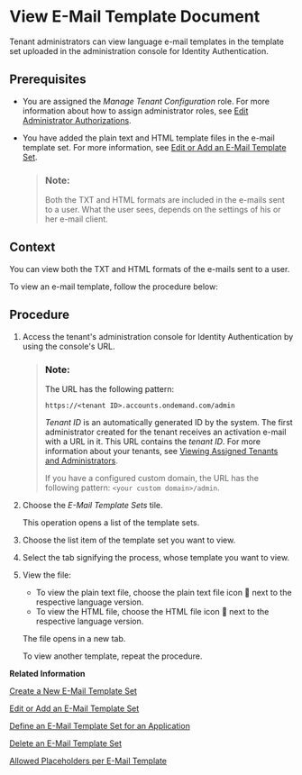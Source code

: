<!-- loio148568a0835949ac908a0d3d0facbfe4 -->

<link rel="stylesheet" type="text/css" href="../css/sap-icons.css"/>

# View E-Mail Template Document

Tenant administrators can view language e-mail templates in the template set uploaded in the administration console for Identity Authentication.



<a name="loio148568a0835949ac908a0d3d0facbfe4__prereq_pf3_kcb_fbb"/>

## Prerequisites

-   You are assigned the *Manage Tenant Configuration* role. For more information about how to assign administrator roles, see [Edit Administrator Authorizations](edit-administrator-authorizations-86ee374.md).

-   You have added the plain text and HTML template files in the e-mail template set. For more information, see [Edit or Add an E-Mail Template Set](edit-or-add-an-e-mail-template-set-3c4f397.md).

    > ### Note:  
    > Both the TXT and HTML formats are included in the e-mails sent to a user. What the user sees, depends on the settings of his or her e-mail client.




<a name="loio148568a0835949ac908a0d3d0facbfe4__context_plz_lq1_fbb"/>

## Context

You can view both the TXT and HTML formats of the e-mails sent to a user.

To view an e-mail template, follow the procedure below:



<a name="loio148568a0835949ac908a0d3d0facbfe4__steps_nrm_r5v_tfb"/>

## Procedure

1.  Access the tenant's administration console for Identity Authentication by using the console's URL.

    > ### Note:  
    > The URL has the following pattern:
    > 
    > `https://<tenant ID>.accounts.ondemand.com/admin`
    > 
    > *Tenant ID* is an automatically generated ID by the system. The first administrator created for the tenant receives an activation e-mail with a URL in it. This URL contains the *tenant ID*. For more information about your tenants, see [Viewing Assigned Tenants and Administrators](../viewing-assigned-tenants-and-administrators-f56e6f2.md).
    > 
    > If you have a configured custom domain, the URL has the following pattern: `<your custom domain>/admin`.

2.  Choose the *E-Mail Template Sets* tile.

    This operation opens a list of the template sets.

3.  Choose the list item of the template set you want to view.

4.  Select the tab signifying the process, whose template you want to view.

5.  View the file:

    -   To view the plain text file, choose the plain text file icon <span class="SAP-icons"></span> next to the respective language version.
    -   To view the HTML file, choose the HTML file icon <span class="SAP-icons"></span> next to the respective language version.

    The file opens in a new tab.

    To view another template, repeat the procedure.


**Related Information**  


[Create a New E-Mail Template Set](create-a-new-e-mail-template-set-a6fca8b.md "Tenant administrators can create a new set of e-mail templates so that each template in the set can have a custom language version.")

[Edit or Add an E-Mail Template Set](edit-or-add-an-e-mail-template-set-3c4f397.md "Tenant administrators can configure language versions of each template in the template set. They can also set a custom template for each language, and change the name of each template set.")

[Define an E-Mail Template Set for an Application](define-an-e-mail-template-set-for-an-application-fc6b54a.md "Tenant administrators can define the e-mail template set that the application uses.")

[Delete an E-Mail Template Set](delete-an-e-mail-template-set-6fce69d.md "Tenant administrators can delete an e-mail template set or a language version for a specific application process.")

[Allowed Placeholders per E-Mail Template](allowed-placeholders-per-e-mail-template-c0d4a76.md "This document describes which placeholders can be used in each e-mail template.")

